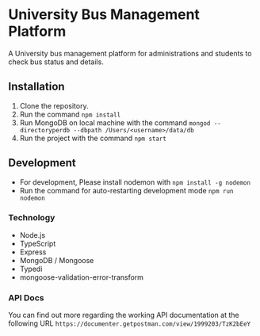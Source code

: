 
# University Bus Management Platform

A University bus management platform for administrations and students to check bus status and details.

## Installation

1. Clone the repository.
2. Run the command `npm install`
3. Run MongoDB on local machine with the command `mongod --directoryperdb --dbpath /Users/<username>/data/db`
4. Run the project with the command `npm start`

## Development

- For development, Please install nodemon with `npm install -g nodemon`
- Run the command for auto-restarting development mode `npm run nodemon`

### Technology

- Node.js
- TypeScript
- Express
- MongoDB / Mongoose
- Typedi
- mongoose-validation-error-transform

### API Docs

You can find out more regarding the working API documentation at the following URL
`https://documenter.getpostman.com/view/1999203/TzK2bEeY`
